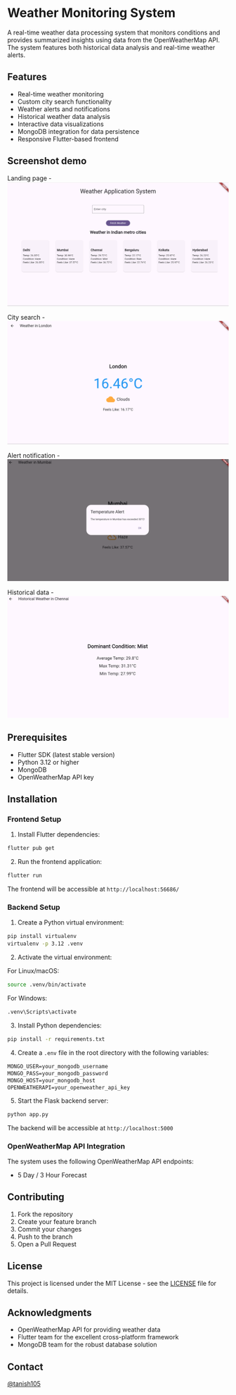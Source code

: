 # Weather Monitoring System

A real-time weather data processing system that monitors conditions and provides summarized insights using data from the OpenWeatherMap API. The system features both historical data analysis and real-time weather alerts.


## Features

- Real-time weather monitoring
- Custom city search functionality
- Weather alerts and notifications
- Historical weather data analysis
- Interactive data visualizations
- MongoDB integration for data persistence
- Responsive Flutter-based frontend

## Screenshot demo
Landing page -
![Landing Page](images/landingpage.png)

City search -
![city](images/citysearch.png)

Alert notification - 
![alert](images/alert.png)

Historical data - 
![historical](images/historical.png)

## Prerequisites

- Flutter SDK (latest stable version)
- Python 3.12 or higher
- MongoDB
- OpenWeatherMap API key

## Installation

### Frontend Setup

1. Install Flutter dependencies:
```bash
flutter pub get
```

2. Run the frontend application:
```bash
flutter run
```

The frontend will be accessible at `http://localhost:56686/`

### Backend Setup

1. Create a Python virtual environment:
```bash
pip install virtualenv
virtualenv -p 3.12 .venv
```

2. Activate the virtual environment:

For Linux/macOS:
```bash
source .venv/bin/activate
```

For Windows:
```bash
.venv\Scripts\activate
```

3. Install Python dependencies:
```bash
pip install -r requirements.txt
```

4. Create a `.env` file in the root directory with the following variables:
```env
MONGO_USER=your_mongodb_username
MONGO_PASS=your_mongodb_password
MONGO_HOST=your_mongodb_host
OPENWEATHERAPI=your_openweather_api_key
```

5. Start the Flask backend server:
```bash
python app.py
```

The backend will be accessible at `http://localhost:5000`

### OpenWeatherMap API Integration

The system uses the following OpenWeatherMap API endpoints:
- 5 Day / 3 Hour Forecast

## Contributing

1. Fork the repository
2. Create your feature branch 
3. Commit your changes
4. Push to the branch
5. Open a Pull Request

## License

This project is licensed under the MIT License - see the [LICENSE](LICENSE) file for details.

## Acknowledgments

- OpenWeatherMap API for providing weather data
- Flutter team for the excellent cross-platform framework
- MongoDB team for the robust database solution

## Contact
[@tanish105](https://github.com/tanish105)
